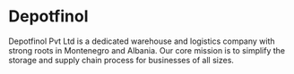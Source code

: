 # Depotfinol
Depotfinol Pvt Ltd is a dedicated warehouse and logistics company with strong roots in Montenegro and Albania. Our core mission is to simplify the storage and supply chain process for businesses of all sizes.
